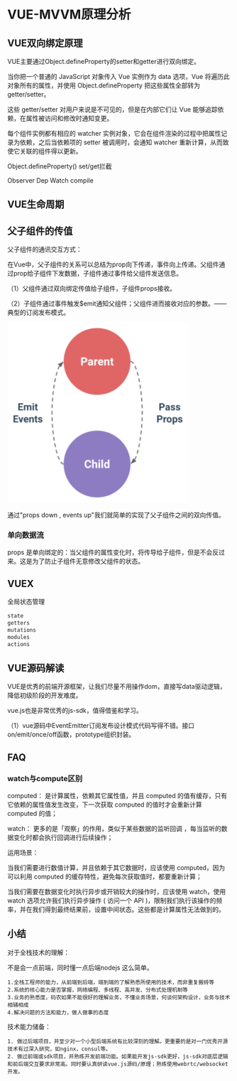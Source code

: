 # VUE-MVVM原理分析

## VUE双向绑定原理

VUE主要通过Object.defineProperty的setter和getter进行双向绑定。

当你把一个普通的 JavaScript 对象传入 Vue 实例作为 data 选项，Vue 将遍历此对象所有的属性，并使用 Object.defineProperty 把这些属性全部转为 getter/setter。

这些 getter/setter 对用户来说是不可见的，但是在内部它们让 Vue 能够追踪依赖，在属性被访问和修改时通知变更。

每个组件实例都有相应的 watcher 实例对象，它会在组件渲染的过程中把属性记录为依赖，之后当依赖项的 setter 被调用时，会通知 watcher 重新计算，从而致使它关联的组件得以更新。

Object.defineProperty()
set/get拦截

Observer
Dep
Watch
compile

## VUE生命周期


## 父子组件的传值

父子组件的通讯交互方式：

在Vue中，父子组件的关系可以总结为prop向下传递，事件向上传递。父组件通过prop给子组件下发数据，子组件通过事件给父组件发送信息。

（1）父组件通过双向绑定传值给子组件，子组件props接收。

（2）子组件通过事件触发$emit通知父组件；父组件进而接收对应的参数。—— 典型的订阅发布模式。

![父子组件的传值原理图](/img/parent-child.png)

通过"props down , events up"我们就简单的实现了父子组件之间的双向传值。


### 单向数据流

props 是单向绑定的：当父组件的属性变化时，将传导给子组件，但是不会反过来。这是为了防止子组件无意修改父组件的状态。


## VUEX

全局状态管理

	state
	getters
	mutations
	modules
	actions


## VUE源码解读

VUE是优秀的前端开源框架，让我们尽量不用操作dom，直接写data驱动逻辑，降低初级阶段的开发难度。

vue.js也是非常优秀的js-sdk，值得借鉴和学习。

（1）vue源码中EventEmitter订阅发布设计模式代码写得不错。接口on/emit/once/off函数，prototype组织封装。

## FAQ 

### watch与compute区别

computed： 是计算属性，依赖其它属性值，并且 computed 的值有缓存，只有它依赖的属性值发生改变，下一次获取 computed 的值时才会重新计算 computed 的值；

watch： 更多的是「观察」的作用，类似于某些数据的监听回调 ，每当监听的数据变化时都会执行回调进行后续操作；

运用场景：

当我们需要进行数值计算，并且依赖于其它数据时，应该使用 computed，因为可以利用 computed 的缓存特性，避免每次获取值时，都要重新计算；

当我们需要在数据变化时执行异步或开销较大的操作时，应该使用 watch，使用 watch 选项允许我们执行异步操作 ( 访问一个 API )，限制我们执行该操作的频率，并在我们得到最终结果前，设置中间状态。这些都是计算属性无法做到的。


## 小结

对于全栈技术的理解：

不是会一点前端，同时懂一点后端nodejs 这么简单。

	1.全栈工程师的能力，从前端到后端，端到端的了解熟悉所使用的技术，而非重复搬砖等
	2.系统的核心能力是否掌握，网络编程、多线程、高并发、分布式处理机制等
	3.业务的熟悉度，码农如果不能很好的理解业务，不懂业务场景，何谈何架构设计，业务与技术相辅相成
	4.解决问题的方法和能力，做人做事的态度

技术能力储备：

	1. 做过后端项目，并至少对一个小型后端系统有比较深刻的理解。更重要的是对一门优秀开源技术有过深入研究，如nginx，consul等。
	2. 做过前端或sdk项目，并熟练开发前端功能。如果能开发js-sdk更好，js-sdk对底层逻辑和前后端交互要求非常高。同时要认真研读vue.js源码/原理；熟练使用webrtc/websocket开发。



